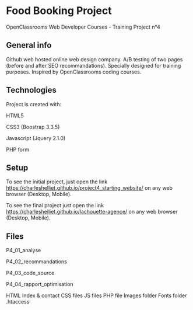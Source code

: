 # Food Booking Project

OpenClassrooms Web Developer Courses - Training Project n°4

## General info

Github web hosted online web design company. A/B testing of two pages (before and after SEO recommandations). Specially designed for training purposes. Inspired by OpenClassrooms coding courses.

## Technologies

Project is created with:

HTML5

CSS3 (Boostrap 3.3.5)

Javascript (Jquery 2.1.0)

PHP form

## Setup

To see the initial project, just open the link https://charleshelliet.github.io/project4_starting_website/ on any web browser (Desktop, Mobile).

To see the final project just open the link https://charleshelliet.github.io/lachouette-agence/ on any web browser (Desktop, Mobile).

## Files

P4_01_analyse

P4_02_recommandations

P4_03_code_source

P4_04_rapport_optimisation

HTML Index & contact
CSS files
JS files
PHP file
Images folder
Fonts folder
.htaccess